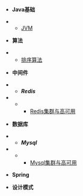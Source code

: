 * **Java基础**
* * [JVM](blog/java基础/jvm/jvm.md)

* **算法**
* * [排序算法](blog/算法/sort.md)

* **中间件**
* * ***Redis***
* * * [Redis集群与高可用](blog/中间件/redis/redis_1.md)

* **数据库**
* * ***Mysql***
* * * [Mysql集群与高可用](blog/数据库/mysql/mysql_1.md)
 &nbsp;
* **Spring**
 &nbsp;
* **设计模式**